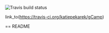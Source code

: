 ![Travis build status](https://travis-ci.org/katiepekarek/gCamp.svg)

link_to(https://travis-ci.org/katiepekarek/gCamp)

== README
